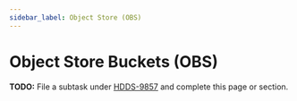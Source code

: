 ```yaml
---
sidebar_label: Object Store (OBS)
---
```


# Object Store Buckets (OBS)

**TODO:** File a subtask under [HDDS-9857](https://issues.apache.org/jira/browse/HDDS-9857) and complete this page or section.
